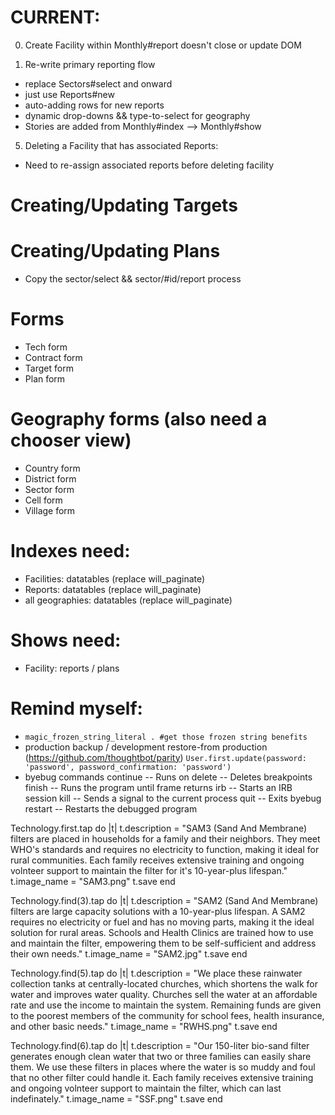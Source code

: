 # CURRENT:
0. Create Facility within Monthly#report doesn't close or update DOM

3. Re-write primary reporting flow
- replace Sectors#select and onward
- just use Reports#new
- auto-adding rows for new reports
- dynamic drop-downs && type-to-select for geography
- Stories are added from Monthly#index --> Monthly#show

5. Deleting a Facility that has associated Reports:
- Need to re-assign associated reports before deleting facility

# Creating/Updating Targets

# Creating/Updating Plans
* Copy the sector/select && sector/#id/report process

# Forms
- Tech form
- Contract form
- Target form
- Plan form

# Geography forms (also need a chooser view)
- Country form
- District form
- Sector form
- Cell form
- Village form

# Indexes need:
- Facilities: datatables (replace will_paginate)
- Reports: datatables (replace will_paginate)
- all geographies: datatables (replace will_paginate)

# Shows need:
- Facility: reports / plans

# Remind myself:
* `magic_frozen_string_literal . #get those frozen string benefits`
* production backup / development restore-from production (https://github.com/thoughtbot/parity)
  `User.first.update(password: 'password', password_confirmation: 'password')`
* byebug commands
    continue   -- Runs on
    delete     -- Deletes breakpoints
    finish     -- Runs the program until frame returns
    irb        -- Starts an IRB session
    kill       -- Sends a signal to the current process
    quit       -- Exits byebug
    restart    -- Restarts the debugged program


Technology.first.tap do |t|
  t.description = "SAM3 (Sand And Membrane) filters are placed in households for a family and their neighbors. They meet WHO's standards and requires no electricity to function, making it ideal for rural communities. Each family receives extensive training and ongoing volnteer support to maintain the filter for it's 10-year-plus lifespan."
  t.image_name = "SAM3.png"
  t.save
end

Technology.find(3).tap do |t|
  t.description = "SAM2 (Sand And Membrane) filters are large capacity solutions with a 10-year-plus lifespan. A SAM2 requires no electricity or fuel and has no moving parts, making it the ideal solution for rural areas. Schools and Health Clinics are trained how to use and maintain the filter, empowering them to be self-sufficient and address their own needs."
  t.image_name = "SAM2.jpg"
  t.save
end

Technology.find(5).tap do |t|
  t.description = "We place these rainwater collection tanks at centrally-located churches, which shortens the walk for water and improves water quality. Churches sell the water at an affordable rate and use the income to maintain the system. Remaining funds are given to the poorest members of the community for school fees, health insurance, and other basic needs."
  t.image_name = "RWHS.png"
  t.save
end

Technology.find(6).tap do |t|
  t.description = "Our 150-liter bio-sand filter generates enough clean water that two or three families can easily share them. We use these filters in places where the water is so muddy and foul that no other filter could handle it. Each family receives extensive training and ongoing volnteer support to maintain the filter, which can last indefinately."
  t.image_name = "SSF.png"
  t.save
end
